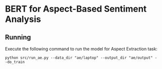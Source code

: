 # BERT for Aspect-Based Sentiment Analysis


## Running


Execute the following command to run the model for Aspect Extraction task:

```python src/run_ae.py --data_dir "ae/laptop" --output_dir "ae/output" --do_train```



